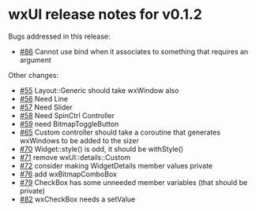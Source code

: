# wxUI release notes for v0.1.2

Bugs addressed in this release:

* [#86](../../issues/86) Cannot use bind when it associates to something that requires an argument

Other changes:

* [#55](../../issues/55) Layout::Generic should take wxWindow also
* [#56](../../issues/56) Need Line
* [#57](../../issues/56) Need Slider
* [#58](../../issues/58) Need SpinCtrl Controller
* [#59](../../issues/59) need BitmapToggleButton
* [#65](../../issues/65) Custom controller should take a coroutine that generates wxWindows to be added to the sizer
* [#70](../../issues/70) Widget::style() is odd, it should be withStyle()
* [#71](../../issues/71) remove wxUI::details::Custom
* [#72](../../issues/72) consider making WidgetDetails member values private
* [#76](../../issues/76) add wxBitmapComboBox
* [#79](../../issues/79) CheckBox has some unneeded member variables (that should be private)
* [#82](../../issues/82) wxCheckBox needs a setValue

